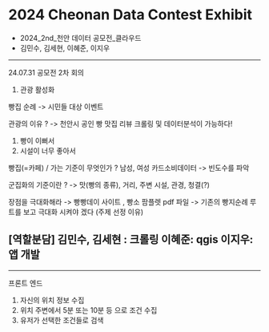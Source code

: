 # 2024 Cheonan Data Contest Exhibit
- 2024_2nd_천안 데이터 공모전_클라우드
- 김민수, 김세현, 이혜준, 이지우
---------------------------------
24.07.31 공모전 2차 회의

1. 관광 활성화

빵집 순례 -> 시민들 대상 이벤트 

관광의 이유 ? 
-> 천안시 공인 빵 맛집 리뷰 크롤링 및 데이터분석이 가능하다!
1. 빵이 이뻐서
2. 시설이 너무 좋아서

빵집(=카페) / 가는 기준이 무엇인가 ?
남성, 여성 카드소비데이터 -> 빈도수를 파악

군집화의 기준이란 ? 
-> 맛(빵의 종류), 거리, 주변 시설, 관경, 청결(?)

장점을 극대화해라
-> 빵빵데이 사이트 , 빵소 팜플렛 pdf 파일
-> 기존의 빵지순례 루트를 보고 극대화 시켜야 겠다 
(주제 선정 이유)

[역할분담]
김민수, 김세현 : 크롤링
이혜준: qgis
이지우: 앱 개발 
---------------------------------

---------------------------------
프론트 엔드
1. 자신의 위치 정보 수집
2. 위치 주변에서 5분 또는 10분 등 으로 조건 수집
3. 유저가 선택한 조건들로 검색

